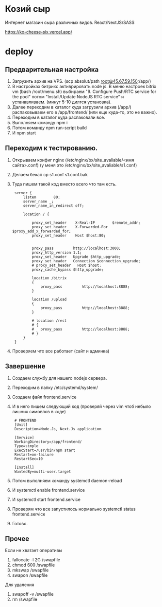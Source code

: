 # Козий сыр
Интернет магазин сыра различных видов. React/NextJS/SASS

https://ko-cheese-six.vercel.app/


# deploy
## Предварительная настройка
1. Загрузить архив на VPS. (scp absolut/path root@45.67.59.150:/app/)
1. В настройках битрикс активрировать node js.
В меню настроек bitrix vm (bash /root/menu.sh) выбираем "9. Configure Push/RTC service for the pool" 
потом "Install/Update NodeJS RTC service" и устанавливаем. (минут 5-10 дилтся установка).
1. Далее переходим в каталог куда загрузили архив (/app/) распаковываем его в /app/frontend/ (или еще куда-то, это не важно).
1. Переходим в каталог куда распаковали все.
1. Выполняем команду npm i
1. Потом команду npm run-script build
1. И npm start

## Переходим к тестированию.
1. Открываем конфиг nginx (/etc/nginx/bx/site_avaliable/<имя сайта>.conf) (у меня это /etc/nginx/bx/site_avaliable/s1.conf)
1. Делаем бекап cp s1.conf s1.conf.bak
1. Туда пишем такой код вместо всего что там есть.

        server {
            listen        80;
            server_name _;
            server_name_in_redirect off;

            location / {

                proxy_set_header	X-Real-IP        $remote_addr;
                proxy_set_header	X-Forwarded-For  $proxy_add_x_forwarded_for;
                proxy_set_header	Host $host:80;


                proxy_pass         http://localhost:3000;
                proxy_http_version 1.1;
                proxy_set_header   Upgrade $http_upgrade;
                proxy_set_header   Connection $connection_upgrade;
                # proxy_set_header   Host $host;
                proxy_cache_bypass $http_upgrade;

                location /bitrix
                {
                    proxy_pass         http://localhost:8888;
                }

                location /upload
                {
                    proxy_pass         http://localhost:8888;
                }

                # location /rest
                # {
                # 	proxy_pass         http://localhost:8888;
                # }
            }
        }
1. Проверяем что все работает (сайт и админка)

## Завершение
1. Создаем службу для нашего nodejs сервера.
1. Переходим в папку /etc/systemd/system/
1. Создаем файл frontend.service
1. И в него пишем следующий код (проверяй через vim чтоб небыло лишних симовлов в коде)
    
        # FRONTEND
        [Unit]
        Description=Node.Js, Next.Js application

        [Service]
        WorkingDirectory=/app/frontend/
        Type=simple
        ExecStart=/usr/bin/npm start
        Restart=on-failure
        RestartSec=10

        [Install]
        WantedBy=multi-user.target

1. Потом выполняем команду systemctl daemon-reload
1. И systemctl enable frontend.service
1. И systemctl start frontend.service
1. Проверям что все запустилось нормально systemctl status frontend.service
1. Готово.

## Прочее
Если не хватает оперативы
1. fallocate -l 2G /swapfile
1. chmod 600 /swapfile
1. mkswap /swapfile
1. swapon /swapfile

Для удаления
1. swapoff -v /swapfile
1. rm /swapfile
